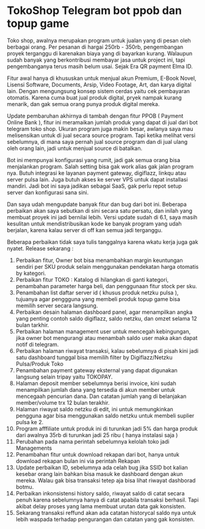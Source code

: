 # TokoShop Telegram bot ppob dan topup game
Toko shop, awalnya merupakan program untuk jualan yang di pesan oleh berbagai orang. Per pesanan di hargai 250rb - 350rb, pengembangan proyek terganggu di karenakan biaya yang di bayarkan kurang. Walaupun sudah banyak yang berkontribusi membayar jasa untuk project ini, tapi pengembanganya terus masih belum usai. Sejak Era QR payment Elma ID.

Fitur awal hanya di khususkan untuk menjual akun Premium, E-Book Novel, Lisensi Software, Documents, Arsip, Video Footage, Art, dan karya digital lain. Dengan mengungsung konsep sistem cerdas yaitu cek pembayaran otomatis. Karena cuma buat jual produk digital, pryek nampak kurang menarik, dan gak semua orang punya produk digital mereka.

Update pembaruhan akhirnya di tambah dengan fitur PPOB ( Payment Online Bank ), fitur ini meramaikan jumlah produk yang dapat di jual dari bot telegram toko shop. Ukuran program juga makin besar, awlanya saya mau melisensikan untuk di jual secara source program. Tapi ketika melihat versi sebelumnya, di mana saya pernah jual source program dan di jual ulang oleh orang lain, jadi untuk menjual source di batalkan.

Bot ini mempunyai konfigurasi yang rumit, jadi gak semua orang bisa menjalankan program. Salah setting bisa gak work alias gak jalan program nya. Butuh integrasi ke layanan payment gateway, digiflazz, linkqu atau server pulsa lain. Juga butuh akses ke server VPS untuk dapat installasi mandiri. Jadi bot ini saya jadikan sebagai SaaS, gak perlu repot setup server dan konfigurasi sana sini.

Dan saya udah mengupdate banyak fitur dan bug dari bot ini. Beberapa perbaikan akan saya sebutkan di sini secara satu persatu, dan inilah yang membuat proyek ini jadi bernilai lebih. Versi update sudah di 6.1, saya masih kesulitan untuk mendistribusikan kode ke banyak program yang udah berjalan, karena kalau server di off kan semua jadi terganggu.

Beberapa perbaikan tidak saya tulis tanggalnya karena wkatu kerja juga gak nyatet. Release sekarang :

1. Perbaikan fitur, Owner bot bisa menambahkan margin keuntungan sendiri per SKU produk selain  menggunakan pendekatan harga otomatis by kategori.
2. Perbaikan fitur TOKO : Katalog di hilangkan di ganti kategori, penambahan parameter harga beli, dan penggunaan fitur stock per sku.
3. Penambahan list daftar server id ( khusus produk netzku pulsa ), tujuanya agar penggguna yang membeli produk topup game bisa memilih server secara langsung.
4. Perbaikan desain halaman dashboard panel, agar menampilkan angka yang penting contoh saldo digiflazz, saldo netzku, dan omzet selama 12 bulan tarkhir.
5. Perbaikan halaman management user untuk mencegah kebingungan, jika owner bot mengurangi atau menambah saldo user maka akan dapat notif di telegram.
6. Perbaikan halaman riwayat transaksi, kalau sebelumnya di pisah kini jadi satu dashboard tunggal bisa memilih  filter by Digiflazz/Netzku Pulsa/Produk Toko
7. Penambahan payment gateway eksternal yang dapat digunakan langsung selain tripay yaitu TOKOPAY.
8. Halaman deposit member sebelumnya berisi invoice, kini sudah menampilkan jumlah dana yang tersedia di akun member untuk mencegaah pencurian dana. Dan catatan jumlah yang di belanjakan member/volume trx 12 bulan terakhir.
10. Halaman riwayat saldo netzku di edit, ini untuk memungkinkan pengguna agar bisa menggunakan saldo netzku untuk membeli suplier pulsa ke 2.
11. Program afffiliate untuk produk ini di turunkan jadi 5% dan harga produk dari awalnya 35rb di turunkan jadi 25 ribu ( hanya instalasi saja )
12. Perubahan pada nama perintah sebelumnya kelolah toko jadi Managements
13. Penambahan fitur untuk download rekapan dari bot, hanya untuk download rekapan bulan ini via perintah Rekapan
14. Update perbaikan ID, sebelumnya ada celah bug jika SSID bot kalian kesebar orang lain bahkan bisa masuk ke dashboard dengan akun mereka. Walau gak bisa transaksi tetep aja bisa lihat riwayat dashborad botmu.
15. Perbaikan inkonsistensi history saldo, riwayat saldo di catat secara penuh karena sebelumnya hanya di catat apabila transaksi berhasil. Tapi akibat delay proses yang lama membuat urutan data gak konsisten.
16. Sekarang transaksi reffund akan ada catatan historycal saldo nya untuk lebih waspada terhadap pengurangan dan catatan yang gak konsisten.
